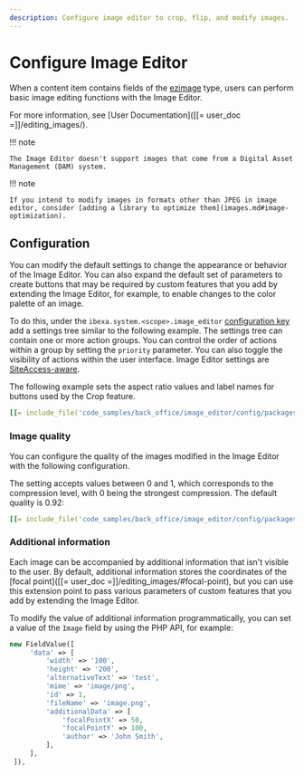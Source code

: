 ```yaml
---
description: Configure image editor to crop, flip, and modify images.
---
```


# Configure Image Editor

When a content item contains fields of the [ezimage](imageassetfield.md) type, users can perform basic image editing functions with the Image Editor.

For more information, see [User Documentation]([[= user_doc =]]/editing_images/).

!!! note

    The Image Editor doesn't support images that come from a Digital Asset Management (DAM) system.

!!! note

    If you intend to modify images in formats other than JPEG in image editor, consider [adding a library to optimize them](images.md#image-optimization).

## Configuration

You can modify the default settings to change the appearance or behavior of the Image Editor.
You can also expand the default set of parameters to create buttons that may be required by custom features that you add by extending the Image Editor, for example, to enable changes to the color palette of an image.

To do this, under the `ibexa.system.<scope>.image_editor` [configuration key](configuration.md#configuration-files) add a settings tree similar to the following example.
The settings tree can contain one or more action groups.
You can control the order of actions within a group by setting the `priority` parameter.
You can also toggle the visibility of actions within the user interface.
Image Editor settings are [SiteAccess-aware](dynamic_configuration.md).

The following example sets the aspect ratio values and label names for buttons used by the Crop feature.

``` yaml
[[= include_file('code_samples/back_office/image_editor/config/packages/image_editor.yaml', 0, 36) =]]
```

### Image quality

You can configure the quality of the images modified in the Image Editor with the following configuration.

The setting accepts values between 0 and 1, which corresponds to the compression level, with 0 being the strongest compression.
The default quality is 0.92:

``` yaml
[[= include_file('code_samples/back_office/image_editor/config/packages/image_editor.yaml', 0, 4) =]] [[= include_file('code_samples/back_office/image_editor/config/packages/image_editor.yaml', 39, 40) =]]
```

### Additional information

Each image can be accompanied by additional information that isn't visible to the user.
By default, additional information stores the coordinates of the [focal point]([[= user_doc =]]/editing_images/#focal-point), but you can use this extension point to pass various parameters of custom features that you add by extending the Image Editor.

To modify the value of additional information programmatically, you can set a value of the `Image` field by using the PHP API, for example:

``` php
new FieldValue([
     'data' => [
         'width' => '100',
         'height' => '200',
         'alternativeText' => 'test',
         'mime' => 'image/png',
         'id' => 1,
         'fileName' => 'image.png',
         'additionalData' => [
             'focalPointX' => 50,
             'focalPointY' => 100,
             'author' => 'John Smith',
         ],
     ],
 ]),
```
